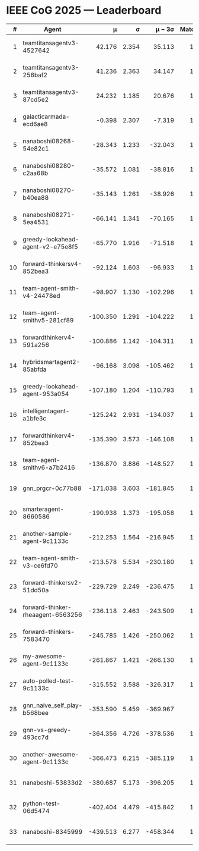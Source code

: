 # IEEE CoG 2025 — Leaderboard

| # | Agent | μ | σ | μ − 3σ | Matches | Updated |
|---:|---|---:|---:|---:|---:|---|
| 1 | teamtitansagentv3-4527642 | 42.176 | 2.354 | 35.113 | 1400 | 2025-09-01 07:51 |
| 2 | teamtitansagentv3-256baf2 | 41.236 | 2.363 | 34.147 | 1838 | 2025-09-01 07:51 |
| 3 | teamtitansagentv3-87cd5e2 | 24.232 | 1.185 | 20.676 | 1678 | 2025-09-01 07:51 |
| 4 | galacticarmada-ecd6ae8 | -0.398 | 2.307 | -7.319 | 1520 | 2025-09-01 07:51 |
| 5 | nanaboshi08268-54e82c1 | -28.343 | 1.233 | -32.043 | 1820 | 2025-09-01 07:51 |
| 6 | nanaboshi08280-c2aa68b | -35.572 | 1.081 | -38.816 | 1760 | 2025-09-01 07:51 |
| 7 | nanaboshi08270-b40ea88 | -35.143 | 1.261 | -38.926 | 1660 | 2025-09-01 07:51 |
| 8 | nanaboshi08271-5ea4531 | -66.141 | 1.341 | -70.165 | 1520 | 2025-09-01 07:51 |
| 9 | greedy-lookahead-agent-v2-e75e8f5 | -65.770 | 1.916 | -71.518 | 1770 | 2025-09-01 07:51 |
| 10 | forward-thinkersv4-852bea3 | -92.124 | 1.603 | -96.933 | 1123 | 2025-09-01 07:51 |
| 11 | team-agent-smith-v4-24478ed | -98.907 | 1.130 | -102.296 | 1320 | 2025-09-01 07:51 |
| 12 | team-agent-smithv5-281cf89 | -100.350 | 1.291 | -104.222 | 1560 | 2025-09-01 07:51 |
| 13 | forwardthinkerv4-591a256 | -100.886 | 1.142 | -104.311 | 1322 | 2025-09-01 07:51 |
| 14 | hybridsmartagent2-85abfda | -96.168 | 3.098 | -105.462 | 1256 | 2025-09-01 07:51 |
| 15 | greedy-lookahead-agent-953a054 | -107.180 | 1.204 | -110.793 | 1810 | 2025-09-01 07:51 |
| 16 | intelligentagent-a1bfe3c | -125.242 | 2.931 | -134.037 | 1431 | 2025-09-01 07:51 |
| 17 | forwardthinkerv4-852bea3 | -135.390 | 3.573 | -146.108 | 1415 | 2025-09-01 07:51 |
| 18 | team-agent-smithv6-a7b2416 | -136.870 | 3.886 | -148.527 | 1720 | 2025-09-01 07:51 |
| 19 | gnn_prgcr-0c77b88 | -171.038 | 3.603 | -181.845 | 1480 | 2025-09-01 07:51 |
| 20 | smarteragent-8660586 | -190.938 | 1.373 | -195.058 | 1309 | 2025-09-01 07:51 |
| 21 | another-sample-agent-9c1133c | -212.253 | 1.564 | -216.945 | 1900 | 2025-09-01 07:51 |
| 22 | team-agent-smith-v3-ce6fd70 | -213.578 | 5.534 | -230.180 | 1400 | 2025-09-01 07:51 |
| 23 | forward-thinkersv2-51dd50a | -229.729 | 2.249 | -236.475 | 1360 | 2025-09-01 07:51 |
| 24 | forward-thinker-rheaagent-6563256 | -236.118 | 2.463 | -243.509 | 1760 | 2025-09-01 07:51 |
| 25 | forward-thinkers-7583470 | -245.785 | 1.426 | -250.062 | 1680 | 2025-09-01 07:51 |
| 26 | my-awesome-agent-9c1133c | -261.867 | 1.421 | -266.130 | 1540 | 2025-09-01 07:51 |
| 27 | auto-polled-test-9c1133c | -315.552 | 3.588 | -326.317 | 1800 | 2025-09-01 07:51 |
| 28 | gnn_naive_self_play-b568bee | -353.590 | 5.459 | -369.967 | 780 | 2025-09-01 07:51 |
| 29 | gnn-vs-greedy-493cc7d | -364.356 | 4.726 | -378.536 | 1800 | 2025-09-01 07:51 |
| 30 | another-awesome-agent-9c1133c | -366.473 | 6.215 | -385.119 | 1800 | 2025-09-01 07:51 |
| 31 | nanaboshi-53833d2 | -380.687 | 5.173 | -396.205 | 1580 | 2025-09-01 07:51 |
| 32 | python-test-06d5474 | -402.404 | 4.479 | -415.842 | 1460 | 2025-09-01 07:51 |
| 33 | nanaboshi-8345999 | -439.513 | 6.277 | -458.344 | 1480 | 2025-09-01 07:51 |
